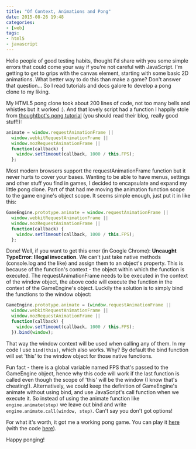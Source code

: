 ```yaml
---
title: "Of Context, Animations and Pong"
date: 2015-08-26 19:48
categories:
- [web]
tags:
- html5
- javascript
---
```


Hello people of good testing habits, thought I'd share with you some simple errors that could come your way if you're not careful with JavaScript. I'm getting to get to grips with the canvas element, starting with some basic 2D animations. What better way to do this than make a game? Don't answer that question... So I read tutorials and docs galore to develop a pong clone to my liking.

My HTML5 pong clone took about 200 lines of code, not too many bells and whistles but it worked :). And that lovely script had a function I happily stole from <a href="https://robots.thoughtbot.com/pong-clone-in-javascript" target="_blank" rel="nofollow noopener noreferrer">thoughtbot's pong tutorial</a> (you should read their blog, really good stuff!):

```javascript
animate = window.requestAnimationFrame ||
  window.webkitRequestAnimationFrame ||
  window.mozRequestAnimationFrame ||
  function(callback) {
    window.setTimeout(callback, 1000 / this.FPS);
  };
```

Most modern browsers support the requestAnimationFrame function but it never hurts to cover your bases. Wanting to be able to have menus, settings and other stuff you find in games, I decided to encapsulate and expand my little pong clone. Part of that had me moving the animation function scope to the game engine's object scope. It seems simple enough, just put it in like this:

```javascript
GameEngine.prototype.animate = window.requestAnimationFrame ||
  window.webkitRequestAnimationFrame ||
  window.mozRequestAnimationFrame ||
  function(callback) {
    window.setTimeout(callback, 1000 / this.FPS);
  };
```

Done! Well, if you want to get this error (in Google Chrome): **Uncaught TypeError: Illegal invocation**. We can't just take native methods (console.log and the like) and assign them to an object's property. This is because of the function's context - the object within which the function is executed. The requestAnimationFrame needs to be executed in the context of the window object, the above code will execute the function in the context of the GameEngine's object. Luckily the solution is to simply bind the functions to the window object:

```javascript
GameEngine.prototype.animate = (window.requestAnimationFrame ||
  window.webkitRequestAnimationFrame ||
  window.mozRequestAnimationFrame ||
  function(callback) {
    window.setTimeout(callback, 1000 / this.FPS);
  }).bind(window);
```

That way the window context will be used when calling any of them. In my code I use `bind(this)`, which also works. Why? By default the bind function will set 'this' to the window object for those native functions.

Fun fact - there is a global variable named FPS that's passed to the GameEngine object, hence why this code will work if the last function is called even though the scope of 'this' will be the window (I know that's cheating!). Alternatively, we could keep the definition of GameEngine's animate without using bind, and use JavaScript's call function when we execute it. So instead of using the animate function like `engine.animate(step)` we leave out bind and write `engine.animate.call(window, step)`. Can't say you don't got options!

For what it's worth, it got me a working pong game. You can play it <a href="https://msanatan.com/pong-js" target="_blank" rel="nofollow noopener noreferrer">here</a> (with the code <a href="https://github.com/msanatan/pong-js" target="_blank" rel="nofollow noopener noreferrer">here</a>).

Happy ponging!
